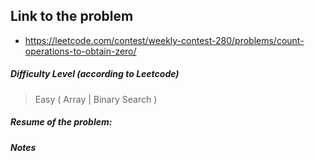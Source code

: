 ## Link to the problem
 
 - https://leetcode.com/contest/weekly-contest-280/problems/count-operations-to-obtain-zero/
 
##### Difficulty Level (according to Leetcode)
 
 > Easy ( Array | Binary Search )
 
##### Resume of the problem:



##### Notes
  